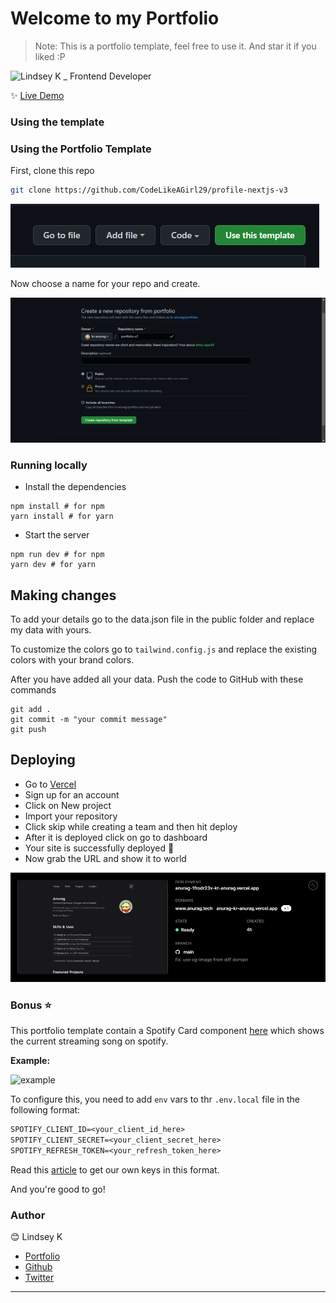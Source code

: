 <h1>
    Welcome to my Portfolio
</h1>

> Note: This is a portfolio template, feel free to use it. And star it if you liked :P

![Lindsey K _ Frontend Developer](https://github.com/CodeLikeAGirl29/profile-nextjs-v3/assets/25946305/7371d8b6-a009-4ef5-af62-1bef39947b8b)

✨ [Live Demo](https://mynextjsportfoliov3.netlify.app/)

### Using the template

### Using the Portfolio Template

First, clone this repo
```bash
git clone https://github.com/CodeLikeAGirl29/profile-nextjs-v3
```

![](./public/assets/docs/template.png)

Now choose a name for your repo and create.

![](./public/assets/docs/create.png)

### Running locally

- Install the dependencies

```
npm install # for npm
yarn install # for yarn
```

- Start the server

```
npm run dev # for npm
yarn dev # for yarn
```

## Making changes

To add your details go to the data.json file in the public folder and replace my data with yours.

To customize the colors go to `tailwind.config.js` and replace the existing colors with your brand colors.

After you have added all your data. Push the code to GitHub with these commands

```
git add .
git commit -m "your commit message"
git push
```

## Deploying

- Go to [Vercel](https://vercel.com/dashboard)
- Sign up for an account
- Click on New project
- Import your repository
- Click skip while creating a team and then hit deploy
- After it is deployed click on go to dashboard
- Your site is successfully deployed 🥳
- Now grab the URL and show it to world

![](./public/assets/docs/vercel.png)

### Bonus ⭐

This portfolio template contain a Spotify Card component [here](./components/Misc/Spotify.card.tsx) which shows the current streaming song on spotify.

**Example:**

![example](https://res.cloudinary.com/ddum5vpp3/image/upload/v1646921441/scrnli_3_10_2022_7-40-13_PM_xkbiam.png)

To configure this, you need to add `env` vars to thr `.env.local` file in the following format:


```txt
SPOTIFY_CLIENT_ID=<your_client_id_here>
SPOTIFY_CLIENT_SECRET=<your_client_secret_here>
SPOTIFY_REFRESH_TOKEN=<your_refresh_token_here>
```

Read this [article](https://leerob.io/blog/spotify-api-nextjs) to get our own keys in this format.

And you're good to go!


### Author

😊 Lindsey K

- [Portfolio](https://lindseyk.dev)
- [Github](https://github.com/codelikeagirl29)
- [Twitter](https://twitter.com/dev_lindseyk)

---
